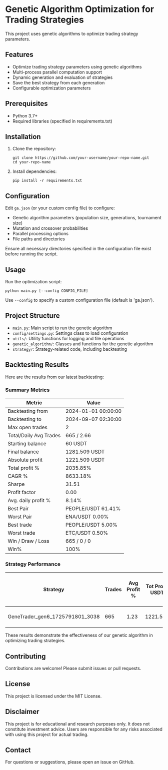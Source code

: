 # Genetic Algorithm Optimization for Trading Strategies

This project uses genetic algorithms to optimize trading strategy parameters.

## Features

- Optimize trading strategy parameters using genetic algorithms
- Multi-process parallel computation support
- Dynamic generation and evaluation of strategies
- Save the best strategy from each generation
- Configurable optimization parameters

## Prerequisites

- Python 3.7+
- Required libraries (specified in requirements.txt)

## Installation

1. Clone the repository:
   ```
   git clone https://github.com/your-username/your-repo-name.git
   cd your-repo-name
   ```

2. Install dependencies:
   ```
   pip install -r requirements.txt
   ```

## Configuration

Edit `ga.json` (or your custom config file) to configure:

- Genetic algorithm parameters (population size, generations, tournament size)
- Mutation and crossover probabilities
- Parallel processing options
- File paths and directories

Ensure all necessary directories specified in the configuration file exist before running the script.

## Usage

Run the optimization script:

```
python main.py [--config CONFIG_FILE]
```

Use `--config` to specify a custom configuration file (default is 'ga.json').

## Project Structure

- `main.py`: Main script to run the genetic algorithm
- `config/settings.py`: Settings class to load configuration
- `utils/`: Utility functions for logging and file operations
- `genetic_algorithm/`: Classes and functions for the genetic algorithm
- `strategy/`: Strategy-related code, including backtesting

## Backtesting Results

Here are the results from our latest backtesting:

### Summary Metrics

| Metric | Value |
|--------|-------|
| Backtesting from | 2024-01-01 00:00:00 |
| Backtesting to | 2024-09-07 02:30:00 |
| Max open trades | 2 |
| Total/Daily Avg Trades | 665 / 2.66 |
| Starting balance | 60 USDT |
| Final balance | 1281.509 USDT |
| Absolute profit | 1221.509 USDT |
| Total profit % | 2035.85% |
| CAGR % | 8633.18% |
| Sharpe | 31.51 |
| Profit factor | 0.00 |
| Avg. daily profit % | 8.14% |
| Best Pair | PEOPLE/USDT 61.41% |
| Worst Pair | ENA/USDT 0.00% |
| Best trade | PEOPLE/USDT 5.00% |
| Worst trade | ETC/USDT 0.50% |
| Win / Draw / Loss | 665 / 0 / 0 |
| Win% | 100% |

### Strategy Performance

| Strategy | Trades | Avg Profit % | Tot Profit USDT | Tot Profit % | Avg Duration | Win / Draw / Loss | Win% | Drawdown |
|----------|--------|--------------|-----------------|--------------|--------------|-------------------|------|----------|
| GeneTrader_gen6_1725791801_3038 | 665 | 1.23 | 1221.509 | 2035.85 | 17:12:00 | 665 / 0 / 0 | 100 | 0 USDT (0.00%) |

These results demonstrate the effectiveness of our genetic algorithm in optimizing trading strategies.

## Contributing

Contributions are welcome! Please submit issues or pull requests.

## License

This project is licensed under the MIT License.

## Disclaimer

This project is for educational and research purposes only. It does not constitute investment advice. Users are responsible for any risks associated with using this project for actual trading.

## Contact

For questions or suggestions, please open an issue on GitHub.
